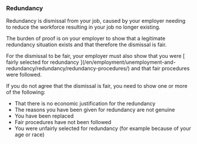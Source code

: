 ###  Redundancy

Redundancy is dismissal from your job, caused by your employer needing to
reduce the workforce resulting in your job no longer existing.

The burden of proof is on your employer to show that a legitimate redundancy
situation exists and that therefore the dismissal is fair.

For the dismissal to be fair, your employer must also show that you were [
fairly selected for redundancy ](/en/employment/unemployment-and-
redundancy/redundancy/redundancy-procedures/) and that fair procedures were
followed.

If you do not agree that the dismissal is fair, you need to show one or more
of the following:

  * That there is no economic justification for the redundancy 
  * The reasons you have been given for redundancy are not genuine 
  * You have been replaced 
  * Fair procedures have not been followed 
  * You were unfairly selected for redundancy (for example because of your age or race) 

